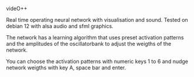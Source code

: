 videO++

Real time operating neural network with visualisation and sound.
Tested on debian 12 with alsa audio and sfml graphics.

The network has a learning algorithm that uses preset activation patterns
and the amplitudes of the oscillatorbank to adjust the weigths of the network.

You can choose the activation patterns with numeric keys 1 to 6
and nudge network weigths with key A, space bar and enter.
